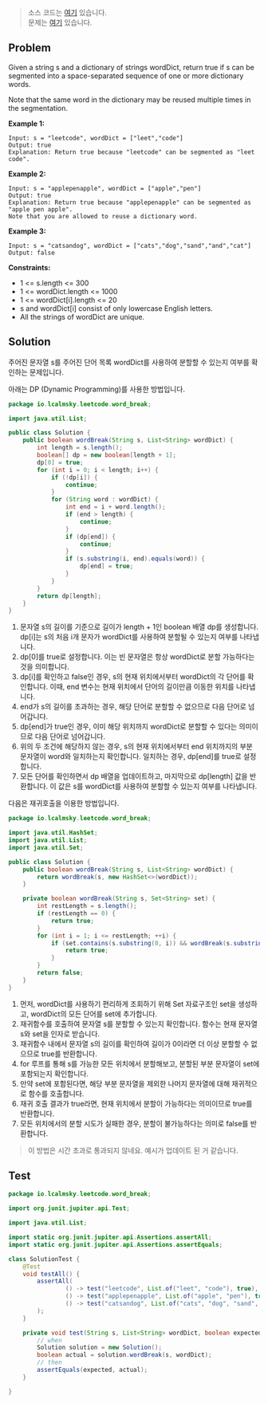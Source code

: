 > 소스 코드는 [여기](https://github.com/lcalmsky/leetcode/blob/master/src/main/java/io/lcalmsky/leetcode/word_break/Solution.java) 있습니다.  
> 문제는 [여기](https://leetcode.com/problems/word-break/) 있습니다.

## Problem

Given a string s and a dictionary of strings wordDict, return true if s can be segmented into a space-separated sequence of one or more dictionary words.

Note that the same word in the dictionary may be reused multiple times in the segmentation.

**Example 1:**

```text
Input: s = "leetcode", wordDict = ["leet","code"]
Output: true
Explanation: Return true because "leetcode" can be segmented as "leet code".
```

**Example 2:**

```text
Input: s = "applepenapple", wordDict = ["apple","pen"]
Output: true
Explanation: Return true because "applepenapple" can be segmented as "apple pen apple".
Note that you are allowed to reuse a dictionary word.
```

**Example 3:**

```text
Input: s = "catsandog", wordDict = ["cats","dog","sand","and","cat"]
Output: false
```

**Constraints:**

* 1 <= s.length <= 300
* 1 <= wordDict.length <= 1000
* 1 <= wordDict[i].length <= 20
* s and wordDict[i] consist of only lowercase English letters.
* All the strings of wordDict are unique.

## Solution

주어진 문자열 s를 주어진 단어 목록 wordDict를 사용하여 분할할 수 있는지 여부를 확인하는 문제입니다.

아래는 DP (Dynamic Programming)를 사용한 방법입니다.

```java
package io.lcalmsky.leetcode.word_break;

import java.util.List;

public class Solution {
    public boolean wordBreak(String s, List<String> wordDict) {
        int length = s.length();
        boolean[] dp = new boolean[length + 1];
        dp[0] = true;
        for (int i = 0; i < length; i++) {
            if (!dp[i]) {
                continue;
            }
            for (String word : wordDict) {
                int end = i + word.length();
                if (end > length) {
                    continue;
                }
                if (dp[end]) {
                    continue;
                }
                if (s.substring(i, end).equals(word)) {
                    dp[end] = true;
                }
            }
        }
        return dp[length];
    }
}
```

1. 문자열 s의 길이를 기준으로 길이가 length + 1인 boolean 배열 dp를 생성합니다. dp[i]는 s의 처음 i개 문자가 wordDict를 사용하여 분할될 수 있는지 여부를 나타냅니다.
1. dp[0]를 true로 설정합니다. 이는 빈 문자열은 항상 wordDict로 분할 가능하다는 것을 의미합니다.
1. dp[i]를 확인하고 false인 경우, s의 현재 위치에서부터 wordDict의 각 단어를 확인합니다. 이때, end 변수는 현재 위치에서 단어의 길이만큼 이동한 위치를 나타냅니다.
1. end가 s의 길이를 초과하는 경우, 해당 단어로 분할할 수 없으므로 다음 단어로 넘어갑니다.
1. dp[end]가 true인 경우, 이미 해당 위치까지 wordDict로 분할할 수 있다는 의미이므로 다음 단어로 넘어갑니다.
1. 위의 두 조건에 해당하지 않는 경우, s의 현재 위치에서부터 end 위치까지의 부분 문자열이 word와 일치하는지 확인합니다. 일치하는 경우, dp[end]를 true로 설정합니다.
1. 모든 단어를 확인하면서 dp 배열을 업데이트하고, 마지막으로 dp[length] 값을 반환합니다. 이 값은 s를 wordDict를 사용하여 분할할 수 있는지 여부를 나타냅니다.

다음은 재귀호출을 이용한 방법입니다.

```java
package io.lcalmsky.leetcode.word_break;

import java.util.HashSet;
import java.util.List;
import java.util.Set;

public class Solution {
    public boolean wordBreak(String s, List<String> wordDict) {
        return wordBreak(s, new HashSet<>(wordDict));
    }

    private boolean wordBreak(String s, Set<String> set) {
        int restLength = s.length();
        if (restLength == 0) {
            return true;
        }
        for (int i = 1; i <= restLength; ++i) {
            if (set.contains(s.substring(0, i)) && wordBreak(s.substring(i), set)) {
                return true;
            }
        }
        return false;
    }
}
```

1. 먼저, wordDict를 사용하기 편리하게 조회하기 위해 Set 자료구조인 set을 생성하고, wordDict의 모든 단어를 set에 추가합니다.
1. 재귀함수를 호출하여 문자열 s를 분할할 수 있는지 확인합니다. 함수는 현재 문자열 s와 set을 인자로 받습니다.
1. 재귀함수 내에서 문자열 s의 길이를 확인하여 길이가 0이라면 더 이상 분할할 수 없으므로 true를 반환합니다.
1. for 루프를 통해 s를 가능한 모든 위치에서 분할해보고, 분할된 부분 문자열이 set에 포함되는지 확인합니다.
1. 만약 set에 포함된다면, 해당 부분 문자열을 제외한 나머지 문자열에 대해 재귀적으로 함수를 호출합니다.
1. 재귀 호출 결과가 true라면, 현재 위치에서 분할이 가능하다는 의미이므로 true를 반환합니다.
1. 모든 위치에서의 분할 시도가 실패한 경우, 분할이 불가능하다는 의미로 false를 반환합니다.

> 이 방법은 시간 초과로 통과되지 않네요. 예시가 업데이트 된 거 같습니다.

## Test

```java
package io.lcalmsky.leetcode.word_break;

import org.junit.jupiter.api.Test;

import java.util.List;

import static org.junit.jupiter.api.Assertions.assertAll;
import static org.junit.jupiter.api.Assertions.assertEquals;

class SolutionTest {
    @Test
    void testAll() {
        assertAll(
                () -> test("leetcode", List.of("leet", "code"), true),
                () -> test("applepenapple", List.of("apple", "pen"), true),
                () -> test("catsandog", List.of("cats", "dog", "sand", "and", "cat"), false)
        );
    }

    private void test(String s, List<String> wordDict, boolean expected) {
        // when
        Solution solution = new Solution();
        boolean actual = solution.wordBreak(s, wordDict);
        // then
        assertEquals(expected, actual);
    }

}
```